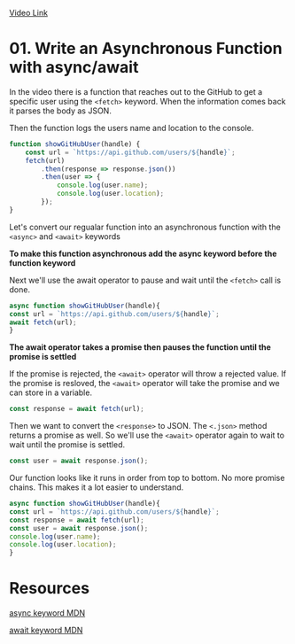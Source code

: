 [Video Link](https://egghead.io/lessons/javascript-write-an-asynchronous-function-with-async-await)

# 01. Write an Asynchronous Function with async/await

In the video there is a function that reaches out to the GitHub to get a specific user using the ```<fetch>``` keyword. When the information comes back it parses the body as JSON.

Then the function logs the users name and location to the console.

```javascript
function showGitHubUser(handle) {
    const url = `https://api.github.com/users/${handle}`;
    fetch(url)
        .then(response => response.json())
        .then(user => {
            console.log(user.name);
            console.log(user.location);
        });
}
```
Let's convert our regualar function into an asynchronous function with the ```<async>``` and ```<await>``` keywords

**To make this function asynchronous add the async keyword before the function keyword**

Next we'll use the await operator to pause and wait until the ```<fetch>``` call is done.

```javascript
async function showGitHubUser(handle){
const url = `https://api.github.com/users/${handle}`;
await fetch(url);
}
```
**The await operator takes a promise then pauses the function until the promise is settled**

If the promise is rejected, the ```<await>``` operator will throw a rejected value. If the promise is resloved, the ```<await>``` operator will take the promise and we can store in a variable.

```javascript
const response = await fetch(url);
```

Then we want to convert the ```<response>``` to JSON. The ```<.json>``` method returns a promise as well. So we'll use the ```<await>``` operator again to wait to wait until the promise is settled.

```javascript
const user = await response.json();
```
Our function looks like it runs in order from top to bottom. No more promise chains. This makes it a lot easier to understand.

```javascript
async function showGitHubUser(handle){
const url = `https://api.github.com/users/${handle}`;
const response = await fetch(url);
const user = await response.json();
console.log(user.name);
console.log(user.location);
}
```




# Resources
[async keyword MDN](https://developer.mozilla.org/en-US/docs/Web/JavaScript/Reference/Statements/async_function)

[await keyword MDN](https://developer.mozilla.org/en-US/docs/Web/JavaScript/Reference/Operators/await)


